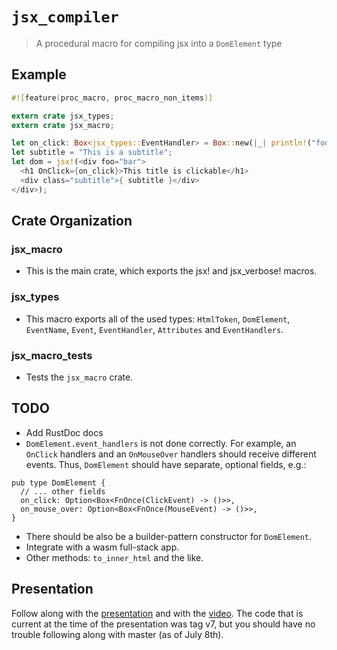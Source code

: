 # `jsx_compiler`

> A procedural macro for compiling jsx into a `DomElement` type

## Example

```rs
#![feature(proc_macro, proc_macro_non_items)]

extern crate jsx_types;
extern crate jsx_macro;

let on_click: Box<jsx_types::EventHandler> = Box::new(|_| println!("foo!"));
let subtitle = "This is a subtitle";
let dom = jsx!(<div foo="bar">
  <h1 OnClick={on_click}>This title is clickable</h1>
  <div class="subtitle">{ subtitle }</div>
</div>);
```

## Crate Organization

### jsx_macro

* This is the main crate, which exports the jsx! and jsx_verbose! macros.

### jsx_types

* This macro exports all of the used types: `HtmlToken`, `DomElement`, `EventName`, `Event`, `EventHandler`, `Attributes` and `EventHandlers`.

### jsx_macro_tests

* Tests the `jsx_macro` crate.

## TODO

* Add RustDoc docs
* `DomElement.event_handlers` is not done correctly. For example, an `OnClick` handlers and an `OnMouseOver` handlers should receive different events. Thus, `DomElement` should have separate, optional fields, e.g.:

```
pub type DomElement {
  // ... other fields
  on_click: Option<Box<FnOnce(ClickEvent) -> ()>>,
  on_mouse_over: Option<Box<FnOnce(MouseEvent) -> ()>>,
}
```

* There should be also be a builder-pattern constructor for `DomElement`. 
* Integrate with a wasm full-stack app.
* Other methods: `to_inner_html` and the like.

## Presentation

Follow along with the [presentation](https://docs.google.com/presentation/d/11KK06J-p-Q2XLg1VW7GK02rSCn3z-pvfKf59WMxNirA/edit?usp=sharing) and with the [video](https://youtu.be/sorD8vpKHHU). The code that is current at the time of the presentation was tag v7, but you should have no trouble following along with master (as of July 8th).
